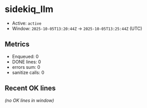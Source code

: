 # sidekiq_llm

- Active: `active`
- Window: `2025-10-05T13:20:44Z` → `2025-10-05T13:25:44Z` (UTC)

## Metrics
- Enqueued: 0
- DONE lines: 0
- errors sum: 0
- sanitize calls: 0

## Recent OK lines
_(no OK lines in window)_
